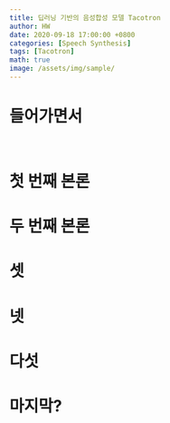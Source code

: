 ```yaml
---
title: 딥러닝 기반의 음성합성 모델 Tacotron
author: HW
date: 2020-09-18 17:00:00 +0800
categories: [Speech Synthesis]
tags: [Tacotron]
math: true
image: /assets/img/sample/
---
```




# **들어가면서**

<br/>





# 첫 번째 본론





# 두 번째 본론





# 셋





# 넷





# 다섯





# 마지막?

